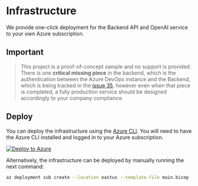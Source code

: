 # Infrastructure

We provide one-click deployment for the Backend API and OpenAI service to your own Azure subscription.

## Important

> This project is a proof-of-concept sample and no support is provided. There is one **critical missing piece** in the backend, which is the authentication between the Azure DevOps instance and the Backend, which is being tracked in the [issue 35](https://github.com/microsoft/azure-devops-copilot/issues/35), however even when that piece is completed, a fully production service should be designed accordingly to your company compliance.

## Deploy

You can deploy the infrastructure using the [Azure CLI](https://learn.microsoft.com/en-us/cli/azure/install-azure-cli). You will need to have the Azure CLI installed and logged in to your Azure subscription.

[![Deploy to Azure](https://aka.ms/deploytoazurebutton)](https://portal.azure.com/#create/Microsoft.Template/uri/https%3A%2F%2Fraw.githubusercontent.com%2FAzure-Samples%2Fazure-devops-copilot-extension%2Fmain%2Finfra%azure-deploy.json)

Alternatively, the infrastructure can be deployed by manually running the next command:

```sh
az deployment sub create --location eastus --template-file main.bicep
```
